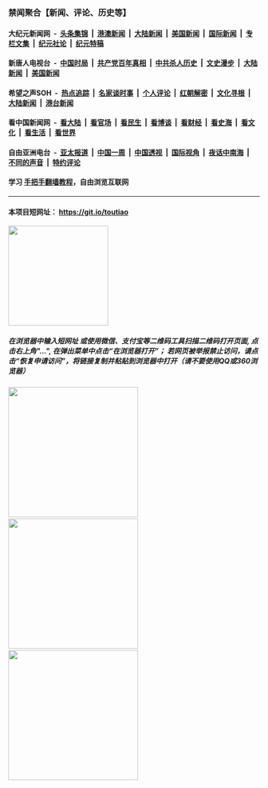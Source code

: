 ### 禁闻聚合【新闻、评论、历史等】

#### 大纪元新闻网 &nbsp;-&nbsp; [头条集锦](indexes/E头条集锦.md?t=02111011) &nbsp;|&nbsp; [港澳新闻](indexes/E港澳新闻.md?t=02111011)  &nbsp;|&nbsp; [大陆新闻](indexes/E大陆新闻.md?t=02111011) &nbsp;|&nbsp; [美国新闻](indexes/E美国新闻.md?t=02111011) &nbsp;|&nbsp; [国际新闻](indexes/E国际新闻.md?t=02111011) &nbsp;|&nbsp; [专栏文集](indexes/E专栏文集.md?t=02111011) &nbsp;|&nbsp; [纪元社论](indexes/E纪元社论.md?t=02111011) &nbsp;|&nbsp; [纪元特稿](indexes/E纪元特稿.md?t=02111011) 

#### 新唐人电视台 &nbsp;-&nbsp; [中国时局](indexes/N中国时局.md?t=02111011) &nbsp;|&nbsp; [共产党百年真相](indexes/N共产党百年真相.md?t=02111011) &nbsp;|&nbsp; [中共杀人历史](indexes/N中共杀人历史.md?t=02111011) &nbsp;|&nbsp; [文史漫步](indexes/N文史漫步.md?t=02111011) &nbsp;|&nbsp; [大陆新闻](indexes/N大陆新闻.md?t=02111011) &nbsp;|&nbsp; [美国新闻](indexes/N美国新闻.md?t=02111011)

#### 希望之声SOH &nbsp;-&nbsp; [热点追踪](indexes/H热点追踪.md?t=02111011) &nbsp;|&nbsp; [名家谈时事](indexes/H名家谈时事.md?t=02111011) &nbsp;|&nbsp; [个人评论](indexes/H个人评论.md?t=02111011)  &nbsp;|&nbsp; [红朝解密](indexes/H红朝解密.md?t=02111011) &nbsp;|&nbsp; [文化寻根](indexes/H文化寻根.md?t=02111011) &nbsp;|&nbsp; [大陆新闻](indexes/H大陆新闻.md?t=02111011) &nbsp;|&nbsp; [港台新闻](indexes/H港台新闻.md?t=02111011)

#### 看中国新闻网 &nbsp;-&nbsp; [看大陆](indexes/S看大陆.md?t=02111011) &nbsp;|&nbsp; [看官场](indexes/S看官场.md?t=02111011) &nbsp;|&nbsp; [看民生](indexes/S看民生.md?t=02111011)  &nbsp;|&nbsp; [看博谈](indexes/S看博谈.md?t=02111011) &nbsp;|&nbsp; [看财经](indexes/S看财经.md?t=02111011) &nbsp;|&nbsp; [看史海](indexes/S看史海.md?t=02111011) &nbsp;|&nbsp; [看文化](indexes/S看文化.md?t=02111011) &nbsp;|&nbsp; [看生活](indexes/S看生活.md?t=02111011) &nbsp;|&nbsp; [看世界](indexes/S看世界.md?t=02111011)

#### 自由亚洲电台 &nbsp;-&nbsp; [亚太报道](indexes/R亚太报道.md?t=02111011) &nbsp;|&nbsp; [中国一周](indexes/R中国一周.md?t=02111011) &nbsp;|&nbsp; [中国透视](indexes/R中国透视.md?t=02111011)  &nbsp;|&nbsp; [国际视角](indexes/R国际视角.md?t=02111011) &nbsp;|&nbsp; [夜话中南海](indexes/R夜话中南海.md?t=02111011) &nbsp;|&nbsp; [不同的声音](indexes/R不同的声音.md?t=02111011) &nbsp;|&nbsp; [特约评论](indexes/R特约评论.md?t=02111011)

#### 学习 [手把手翻墙教程](https://github.com/gfw-breaker/guides/wiki)，自由浏览互联网

----

#### 本项目短网址： https://git.io/toutiao
<img src="https://raw.githubusercontent.com/gfw-breaker/banned-news/master/scripts/img/qr.png" width="200px"/>  

##### 在浏览器中输入短网址 或使用微信、支付宝等二维码工具扫描二维码打开页面, 点击右上角"...", 在弹出菜单中点击“在浏览器打开”； 若网页被举报禁止访问，请点击“恢复申请访问”，将链接复制并粘贴到浏览器中打开（请不要使用QQ或360浏览器）

<img src="https://raw.githubusercontent.com/gfw-breaker/banned-news/master/scripts/img/1.png" width="260px"/> &nbsp; <img src="https://raw.githubusercontent.com/gfw-breaker/banned-news/master/scripts/img/2.png" width="260px"/> &nbsp; <img src="https://raw.githubusercontent.com/gfw-breaker/banned-news/master/scripts/img/3.png" width="260px"/>
